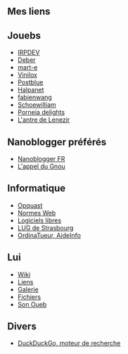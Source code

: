 ## Mes liens

## Jouebs

  * [IRPDEV](http://www.irpdev.fr/ "Le blog d'IRPDEV")
  * [Deber](http://oceamer.com/~interlude/ "Journal du projet de Deber")
  * [mart-e](http://mart-e.be/ "about life, linux and everything")
  * [Vinilox](http://vinilox.eu/ "Le blog de Vinilox")
  * [Postblue](http://postblue.info/ "Le blog de Postblue")
  * [Halpanet](http://www.halpanet.org/ "Découvrir la liberté informatique avec Halpanet")
  * [fabienwang](http://www.fabienwang.fr/ "Adepte et développeur de logiciels Libres")
  * [Schoewilliam](http://schoewilliam.fr/ "Carnet web d'un habitant de la banquise GNU/Linuxienne.")
  * [Porneia delights](http://porneia.free.fr/pub/ "I used to be schizophrenic but now we are going much better. We are the Porneia delights. We are persistent and reluctant. We also do not really come from outer space.")
  * [L'antre de Lenezir](http://blog.lenezir.fr/ "Les péripéties d'un linuxien sur frugalware")

<!-- Useless links
<a href="http://thebubblelove10.skyrock.com/" title="Journal de Frenchlover">Frenchlover</a><br />
<a href="http://zmeuh.net/" title="Oh la vache !">Zmeuh.NET</a><br />
<a href="http://dany-the-red.net/" title="Le blog de Dany the red">Dany the Red</a><br />
<a href="http://12.dud-t.org/" title="D Weblog System">D Weblog System</a><br />
<a href="http://blog.upyum.com/" title="Le Bar à Kooda">Bar à Kooda</a><br />
-->

## Nanoblogger préférés

  * [Nanoblogger FR](http://oceamer.com/~nanoblogger/ "Le site non officiel francophone du c&eacute;l&egrave;bre outil de publication en mode console : Nanoblogger")
  * [L'appel du Gnou](http://blog.wolf.am/ "Le blog d'un vadrouilleur libre, explorateur de gnu/linux et d'autres horizons")

## Informatique

  * [Opquast](http://reporting.opquast.com/fr/ "Site pour &eacute;valuer l'accessibilit&eacute; de votre site internet")
  * [Normes Web](http://openweb.eu.org/ "Visiter le site de Tristan Nitot concernant les normes Web")
  * [Logiciels libres](http://www.framasoft.net/ "Aller sur le site Framasoft qui rassemble une liste faramineuse de logiciels libres")
  * [LUG de Strasbourg](http://tux.u-strasbg.fr/ "Site du groupe d'utilisateurs Linux de Strasbourg")
  * [OrdinaTueur, AideInfo](http://forums.ordinatueur.org/portal.php "Visiter le forum d'aide informatique nomm&eacute; Ordinatueur")

## Lui

  * [Wiki](http://olivier.dossmann.net/wiki/ "Recueil d'astuces")
  * [Liens](http://olivier.dossmann.net/liens/ "Quelques liens en vrac")
  * [Galerie](http://images.dossmann.net/ "D&eacute;couvrir la galerie d'Olivier DOSSMANN")
  * [Fichiers](http://vampiris.me/fichiers/ "Serveur de fichiers Vampirisme")
  * [Son Oueb](https://olivier.dossmann.net/wiki/blankoweb/index "Liste des sites de son environnement Oueb")

## Divers

  * [DuckDuckGo, moteur de recherche](https://duckduckgo.com/ "DDG, moteur de recherche")
